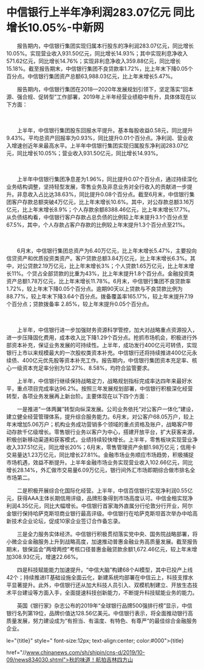 # 中信银行上半年净利润283.07亿元 同比增长10.05%-中新网

　　报告期内，中信银行集团实现归属本行股东的净利润283.07亿元，同比增长10.05%。实现营业收入931.50亿元，同比增长14.93%；其中实现利息净收入571.62亿元，同比增长14.76%；实现非利息净收入359.88亿元，同比增长15.18%。截至报告期末，中信银行集团不良贷款率1.72%，比上年末下降0.05个百分点。中信银行集团资产总额63,988.03亿元，比上年末增长5.47%。

　　报告期内，中信银行集团在2018—2020年发展规划引领下，坚定落实“回本源、强合规、促转型”工作部署，2019年上半年经营业绩稳中有升，具体体现在以下方面：

　　

　　上半年，中信银行集团股东回报水平提升。基本每股收益0.58元，同比提升9.43%。平均总资产回报率为0.93%，同比提升0.01个百分点。净利润、营业收入增速创近年来最高水平。上半年中信银行集团实现归属股东净利润283.07亿元，同比增长10.05%；营业收入931.50亿元，同比增长14.93%。

　　

　　上半年中信银行集团净息差为1.96%，同比提升0.07个百分点，通过持续深化业务结构调整，坚持轻型发展，零售业务及非息业务对全行收入的贡献进一步提升。非息收入占比达38.63%，同比提升0.08个百分点。截至6月末，中信银行集团客户存款总额突破4万亿元，比上年末增长10.6%。其中，对公存款总额3.16万亿元，比上年末增长8.9%；个人存款余额8388.46亿元，比上年末增长17.7%。从负债结构看，中信银行客户存款占总负债的比例较上年末提升3.1个百分点至67.5%，其中，个人存款占客户存款的比例较上年末提升1.3个百分点至21%。

　　

　　6月末，中信银行集团总资产为6.40万亿元，比上年末增长5.47%，主要投向信贷资产和优质投资类资产。客户贷款总额3.84万亿元，比上年末增长6.3%。其中，对公贷款2.19万亿元，比上年末增长3%；个人贷款1.65万亿元，比上年末增长11%。个贷占全部贷款的比重为43%，比上年末提升1.8个百分点。金融投资类资产总额1.78万亿元，比上年末增长11.78%。6月末，中信银行集团不良贷款率1.72%，较上年末下降0.05个百分点。逾期90天以上贷款与不良贷款比例为88.77%，较上年末下降3.64个百分点。拨备覆盖率165.17%，较上年末提升7.19个百分点；贷款拨备率 2.85%，较上年末提升0.05个百分点。

　　

　　上半年，中信银行进一步加强财务资源科学管控，加大对战略重点资源投入，进一步压降固化费用，成本收入比下降1.29个百分点。抢抓市场机会，积极进行外部资本补充，保证业务发展的可持续性。上半年，成功发行400亿元可转债，实现银行上市以来规模最大的一次股权类资本补充。中信银行还将持续推进400亿元永续债、400亿元优先股等资本补充工作。报告期内，中信银行集团资本充足率、核心一级资本充足率分别为12.27%、8.58%，均符合监管要求。

　　上半年，中信银行继续保持战略定力，战略规划指标完成率达四年来最好水平，重点项目完成率达96.2%。按照三年发展规划部署，中信银行积极深化经营转型，各项业务发展再上新台阶。主要体现在以下四个方面：

　　一是推进“一体两翼”转型向纵深发展。公司业务依托“对公客户一体化”建设，建立健全经营管理体系，提升综合服务能力。6月末，对公客户68.05万户，较上年末增加5.06万户；机构业务成功营销多个领域的重点资格及账户，战略客户带动存款千亿级增长。零售银行业务以客户为中心，搭建开放平台，扩大获客来源，积极创新移动渠道和获客模式，业绩持续较快增长。上半年，零售板块实现营业净收入337.51亿元，同比增长20%；6月末，零售管理资产余额1.98万亿元；信用卡交易量达1.23万亿元，同比增长27.81%。金融市场业务顺应市场趋势，积极捕捉市场机遇，效益不断提升。上半年金融市场业务实现营业收入102.66亿元，同比增长28.14%，外汇做市交易量6.09万亿元，银行间外汇市场即期综合做市排名全市场第二。

　　二是积极开展综合化国际化经营。上半年，中信百信银行实现净利润0.55亿元，获得AAA主体长期信用评级，品牌形象得到市场高度认可。中信金租实现净利润4.35亿元，同比大幅增长。中信银行首家海外直属分行伦敦分行开业，阿尔金银行保持哈萨克斯坦商业银行最高评级。中信银行在哈萨克斯坦首次举办中哈高新技术企业论坛，促成10家企业签订合作备忘录。

　　三是全力服务实体经济。中信银行积极贯彻落实党中央、国务院战略部署，将小微企业金融服务上升到战略高度，加速推动普惠金融业务高质量发展。截至报告期末，银保监会“两增两控”考核口径普惠金融贷款余额1,672.46亿元，较上年末增加308.93亿元，增速22.66%。

　　四是科技赋能能力加速提升。“中信大脑”构建68个AI模型，其中已投产上线42个；持续推进IT基础设施全面云化，新建系统均部署在中信云上，科技支撑水平显著提升。此外，中信银行还从加大科技人员引入、双模机制建立、开放生态技术平台建设等方面入手，全面提速科技创新能力，不断提升科技赋能业务的能力。

　　英国《银行家》杂志公布的2019年“全球银行品牌500强排行榜”显示，中信银行名列第19位，品牌价值达128.56亿美元。中信银行表示，将全面推动银行高质量发展，努力建设成为“有担当、有温度、有特色、有尊严”的最佳综合金融服务企业。

le="{title}" style=" font-size:12px; text-align:center; color:#000">{title}

href="//www.chinanews.com/sh/shipin/cns-d/2019/10-09/news834030.shtml">秋的味道！航拍吉林四方山

